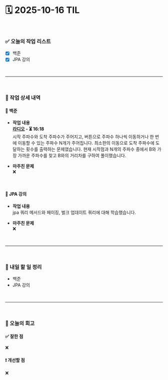# 🗓️ 2025-10-16 TIL

<br>

### ✅ 오늘의 작업 리스트  
- [x] 백준
- [x] JPA 강의

<br>

---

<br>

### 📌 작업 상세 내역  

#### 🔹 백준
- **작업 내용**<br>
**[라디오](https://www.acmicpc.net/problem/3135) - ⏳ 16:18**<br>
시작 주파수와 도착 주파수가 주어지고, 버튼으로 주파수 하나씩 이동하거나 한 번에 이동할 수 있는 주파수 N개가 주어집니다. 최소한의 이동으로 도착 주파수에 도달하는 횟수를 출력하는 문제였습니다. 현재 시작점과 N개의 주파수 중에서 B와 가장 가까운 주파수를 찾고 B와의 거리차를 구하여 풀이했습니다.

- **마주친 문제**<br>
❌

<br>

#### 🔹 JPA 강의
- **작업 내용**<br>
jpa 쿼리 메서드와 페이징, 벌크 업데이트 쿼리에 대해 학습했습니다.

- **마주친 문제**<br>
❌

<br>

---

<br>

### 🚀 내일 할 일 정리  

- 백준
- JPA 강의

<br>

---

<br>

### 🧐 오늘의 회고  

#### ✅ 잘한 점
❌

#### ❗ 개선할 점
❌


<br><br><br>